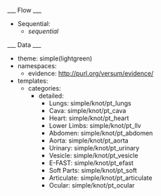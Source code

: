 ___ Flow ___

* Sequential:
  * _sequential_

___ Data ___

* theme: simple(lightgreen)
* namespaces:
  * evidence: http://purl.org/versum/evidence/
* templates:
  * categories:
    * detailed:
      * Lungs: simple/knot/pt_lungs
      * Cava: simple/knot/pt_cava
      * Heart: simple/knot/pt_heart
      * Lower Limbs: simple/knot/pt_llv
      * Abdomen: simple/knot/pt_abdomen
      * Aorta: simple/knot/pt_aorta
      * Urinary: simple/knot/pt_urinary
      * Vesicle: simple/knot/pt_vesicle
      * E-FAST: simple/knot/pt_efast
      * Soft Parts: simple/knot/pt_soft
      * Articulate: simple/knot/pt_articulate
      * Ocular: simple/knot/pt_ocular